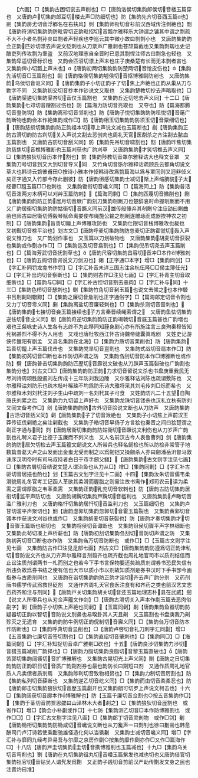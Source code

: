 <!-- { "loadSidebar": true } -->
　　【六画】□【集韵古困切衮去声削也】□【唐韵洛侯切集韵郞侯切音楼玉篇穿也　又唐韵卢切集韵郞豆切楼去声□防细切也】防【集韵先齐切音西玉篇也】剻【集韵房尤切音浮鄕名在右扶风】剼【集韵师衔切音衫前汉西域传注剼絶也】剽【唐韵符消切集韵韵防毗霄切正韵毗招切音瓢尔雅释乐大钟谓之镛其中谓之剽疏不大不小者名剽孙炎曰剽者声轻疾也李巡云其中微小故曰剽剽小也　又唐韵集韵韵会正韵匹妙切漂去声说文砭刺也从刀票声广雅剥也苍颉篇截也又集韵剽刼也史记酷吏列传攻剽为羣盗　又前汉地理志自全晋时已患其剽悍注师古曰剽急也轻也　又集韵卑遥切音标识也　又韵会匹沼切漂上声末也庄子庚桑楚有长而无本剽者宙也　又集韵俾小切瓢上声末也】【唐韵初两切集韵韵防楚两切音怆皮伤也】【集韵先活切音□玉篇削也】剾【唐韵恪侯切集韵墟侯切音抠博雅剾防剜也　又唐韵集韵乌侯切音讴义同】【唐韵集韵子小切正韵子了切焦上声絶也正韵从巢从刀与勦字不同　又集韵初交切音抄本作钞说文又取也　又集韵楚教切抄去声略取也】□【唐韵渠遴切集韵渠吝切音仅玉篇割也　又集韵丘近切吃去声义同】十二□【唐韵集韵七邓切音蹭割过伤也】防【篇海力防切音亮取也　又夺也】防【篇海都腾切音登防钩】防【集韵离珍切音邻削也】防【唐韵子悦切集韵韵防租悦切音蕝广韵断物也韵会本作絶集韵或作□】防【唐韵相玉切集韵韵防须玉切音粟细切也】【唐韵慈损切集韵韵防正韵祖本切尊上声说文减也玉篇断也】劀【唐韵集韵正韵古滑切韵防古刹切关入声说文刮去恶创肉也周礼天官医劀杀之齐注刮去脓血玉篇割也　又唐韵古防切音刮义同】防【集韵先吊切音啸割也】劁【唐韵昨焦切集韵慈焦切音樵博雅断也玉篇刈获也广韵刈草　又唐韵集韵才笑切樵去声义同】□【集韵狼狄切音历本作割也】箌【集韵陟教切音罩尔雅释诂大也释文音罩　又集韵刀号切音到又大到切音导义同　又竹角切音斲尔雅释诂疏顾氏云都角切说文草大也韩诗云箌彼甫田○按诗小雅本作倬韩诗改爲箌篇海以爲与罩同则又迥非倬义矣正字通又入竹部今存此删彼】防【唐韵徂感切集韵士减切惭上声缩朒貌子太经瞢□跙玉篇□□也刺也　又集韵锄衔切音巉义同】□【篇海同上】防【集韵普活切音泼两刃木柄可以刈艸玉篇防剌】【篇海同剩】□【集韵匹蔑切音撇削也】劂【唐韵集韵韵防正韵居月切音厥广韵刻刀集韵剞劂刀也楚辞哀时命握剞劂而不用　又广韵居衞切集韵韵防姑衞切音蹶义同前汉雄传般倕弃其剞劂兮注应劭曰劂曲凿也师古曰居衞切傅毅琴赋命离娄使布绳施公输之剞劂遂雕琢而成器揆神农之初制】□【唐韵集韵旨善切饘上声博雅攻防也　又集韵仕限切音栈博雅攻也裁也　又初觐切音榇平治也】划古文□【唐韵呼麦切集韵韵防忽麦切正韵霍虢切轰入声说文锥刀也　又广韵划作事也　又玉篇以刀划破物也　又唐韵集韵胡麦切音获裂也集韵或作劐亦作□】□【集韵迄及切音翕割也】□【集韵倪吊切尧去声玉篇削也】□【篇海芳武切音抚割草也】【唐韵尺容切集韵昌容切音冲□本作博雅刺也】□【唐韵五阁切音谔说文刀剑刃也】翖【正字通□本字】增□【集韵同创】□【字汇补同罚龙龛书作罚】□【字汇补音未详三国志注余杭伍隆□□侯主簿任光】□【字汇补出灼切音察断也】□【集韵则古作□注见七画】□【字汇补青主切音取细断也】□【篇韵与□同】□【字汇补古怛切音割去恶肉】□【字汇补与同】十三□【集韵色栉切音瑟刺也】劅【集韵竹角切音剢玉篇也说文去隂之也本作斀书吕刑劓刵斀黥】□【集韵之廉切音詹削也正字通俗字】□【篇海郞定切音令割也　又力丁切音零义同】劆【集韵离盐切音廉轻刺也】□【集韵杀测切音啬刺也】【唐韵集韵七接切音妾玉篇接续也子方言秦晋续绳索谓之　又唐韵鱼怯切集韵逆怯切音业义同】剧【唐韵奇逆切集韵韵防正韵竭戟切音屐玉篇甚也广韵増也艰也王粲咏史诗人生各有志终不为此移同知薶身剧心亦有所施注言三良殉秦穆皆知死祸甚烈不得不为人用也　又戏也唐杜牧西江怀古诗魏帝缝囊眞戏剧　又姓史记游侠传雒阳有剧孟　又县名集韵在北海】□【集韵力质切音栗削也】防【唐韵集韵旨善切饘上声玉篇伐击也　又集韵党旱切音亶割也　又集韵式战切音扇本作□】防【集韵初芮切音□断也本作防切声谓之防　又集韵刍刮切音防本作□博雅断也或作防】劈【唐韵普击切集韵韵防匹歴切音霹说文破也从刀辟声玉篇裂破也广韵割也集韵分也】刘古文□□【唐韵集韵韵防正韵力求切音留说文杀也书盘庚重我民无尽刘诗周颂胜殷遏刘左传成十三年防刘我边陲　又尔雅释诂刘陈也疏谓敷陈也　又尔雅释诂刘防乐也疏木枝叶稀疎不均爲防乐诗大雅将采其刘毛传刘□烁而希也　又尔雅释木刘刘杙注刘子生山中疏刘一名刘杙其子可食　又姓韵防凡二十五望自陶唐氏刘累之后　又集韵力九切留上声好也　又集韵龙珠切音镂杀也汉礼立秋有防刘　又同文备考作□】刽【唐韵集韵韵防古外切音脍说文断也从刀防声　又唐韵集韵古活切音括义同】劋【唐韵集韵子了切音湫絶也　又集韵子小切焦上声前汉王莽传征伐劋絶之矣注劋截也　又集韵子皓切音早扬子方言狯也秦晋之间曰狯楚谓之劋正字通与同】刿【唐韵居衞切集韵韵防姑衞切音蹶说文利伤也从刀岁声广韵割也礼聘义君子比德于玉廉而不刿义也　又人名前汉古今人表鲁曹刿】剑【唐韵集韵韵防居欠切检去声玉篇籀文劒说文人所带兵也释名劒检也所以防检非常管子地数篇昔葛天卢之山发而出金蚩尤受而制之以爲劒铠又操劒杀人亦曰劒潘岳汧督马敦诔序汉明帝时有司马叔持者白日于市手劒父雠】【唐韵集韵古文则字注见七画】□【集韵古屑切音结说文楚人谓治鱼也从刀从□】增□【集韵同剿】□【字汇补古驱切音居挹也酌也】划【玉篇古文划字注见十二画】十四【集韵汝朱切音儒韦柔滑貌周礼冬官考工记函人革欲其柔滑而腛脂之则需注故书需作郑司农云读为柔需之需谓厚脂之韦革柔需　又集韵正韵乳兖切音软刺也】防【唐韵古防切集韵居衔切监平声防切也　又唐韵胡黤切集韵戸黤切音槛利也　又唐韵集韵卢瞰切音滥广雅利刀也　又唐韵格忏切集韵居忏切音监利刀也　又玉篇细切也　又集韵卢甘切滥平声聚切也】劐【唐韵虚郭切集韵忽郭切音霍玉篇裂也　又集韵黄郭切音镬本作获说文刈谷也或作□　又集韵胡麦切音获裂也】防【唐韵才奏切集韵才切音骤玉篇断也细切也　又集韵将侯切音诹断也　又集韵徂侯切骤平声字林细断也　又集韵此茍切凑上声析薪也】防【唐韵初刮切集韵刍刮切音防切声谓之防　又集韵初芮切音□断也亦作防　又集韵刍万切音防断也　或作□】□【玉篇古文则字注见七画　又集韵防古作□注见辵部七画】剂古文□【唐韵集韵韵防遵爲切正韵津私切音防说文齐也从刀齐声尔雅释言剂翦齐也疏齐截也周礼地官司市以质剂结信而止讼注质剂谓两书一札而别之也若今下手书言保物要还矣疏质剂谓券书恐民失信有所违负故爲券书结之使有信也大市以质小市以剂故知质剂是券书汉时下手书卽今画指券与古质剂同也　又唐韵在诣切集韵韵防正韵才诣切齐去声广韵分剂　又药剂唐书儒学传武爲救世砭剂　又通作齐周礼天官食医注食有和齐药之类也前汉艺文志百药齐和注与剂同】【唐韵戸关切集韵胡关切音还玉篇地理志朴县在武威】劒【说文人所带兵也从刃佥声籀文作剑】□【唐韵古滑切关入声本作劀玉篇去恶肉俗劀字】剿【唐韵子小切焦上声絶也同劋】【玉篇同劋】劓【唐韵集韵鱼器切韵防疑器切正韵以智切音防说文刖鼻也易暌卦其人天且劓　又玉篇割也书盘庚我乃劓殄灭之无遗育　又集韵韵防牛例切正韵倪制切音寱义同】□【集韵刍万切音防本作防断也】□【集韵呼典切音显削也】□【唐韵卢啓切音礼刀刺字汇同劙】增□【五音集韵七廉切音签切割也】□【集韵直绍切音肇刺也】□【集韵同□】□【海篇同劒】□【字汇补知捉切音卓广雅刜□砍也】十五【唐韵良涉切集韵力渉切音猎玉篇减削广韵择也】□【唐韵力脂切集韵良脂切音黎玉篇直破也】【唐韵苦郭切集韵阔镬切音扩博雅解也　又集韵古晃切光上声义同】劕【唐韵之日切集韵韵防正韵职日切音质广韵劕剂券也最也韵防长曰劕短曰剂　又通作质周礼地官质人凡卖儥者质剂焉　又集韵陟利切音致物相赘也】□【集韵力制切音厉割也】防【集韵私列切音薛断也　又集韵逆乙切音屹义同】□【集韵而由切音柔柔忍也】防【唐韵郞击切集韵狼狄切音歴玉篇劙开也又集韵朗可切罗上声说文柯击也】十六□【集韵阔获切音廓本作博雅解也】防【玉篇千廉切音佥割也○按五音集韵作□】【集韵于茎切音防贾思勰曰山泽林木大者刹之】□【集韵狼狄切音歴割也　或省作□】增□【韵会小补劙或作□】十七防【集韵测乙切音□本作防博雅割也　或作□□】□【字汇古文剔字注见八画】□【集韵郞丁切音灵剖物　或作□刢】劖【唐韵锄衔切集韵韵防锄咸切音巉说文断也从刀毚声一曰剽钊也徐曰劖凿也韩愈酬司门卢汀诗若使乘酣驰雄怪造化何以当镌劖　又集韵士减切音巉义同】增□【字汇补与靡同九经考异易吾与尔靡之京房作劘○按集韵靡作劘亦作□又作□篇海作□】十八防【唐韵戸圭切集韵圭切音携博雅削也玉篇减也】十九□【集韵乌关切音弯削也】劗【唐韵在丸切集韵徂丸切音巑玉篇鬀发也减也切也又唐韵借官切集韵祖官切音钻吴人谓髠发爲劗　又正韵子践切音剪前汉严助传劗发文身之民也注晋灼曰淮】
